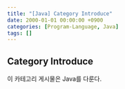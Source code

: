 ```yaml
---
title: "[Java] Category Introduce"
date: 2000-01-01 00:00:00 +0900
categories: [Program-Language, Java]
tags: []
---
```


## Category Introduce

이 카테고리 게시물은 Java를 다룬다.